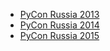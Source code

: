 <ul>
  <li>
    <a href="/2013/" target="_self">
      PyCon Russia 2013
    </a>
  </li>
  <li>
    <a href="/2014/" target="_self">
      PyCon Russia 2014
    </a>
  </li>
  <li>
    <a href="/2015/" target="_self">
      PyCon Russia 2015
    </a>
  </li>
</ul>
